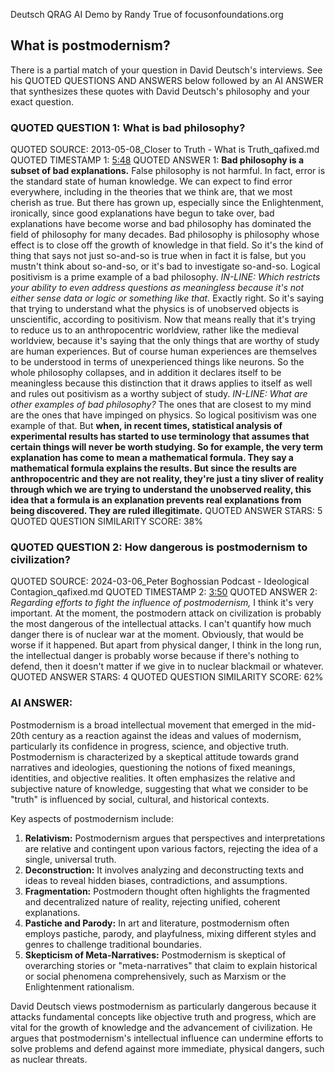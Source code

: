 Deutsch QRAG AI Demo
by Randy True of focusonfoundations.org


## What is postmodernism?

There is a partial match of your question in David Deutsch's interviews. See his QUOTED QUESTIONS AND ANSWERS below followed by an AI ANSWER that synthesizes these quotes with David Deutsch's philosophy and your exact question.

### QUOTED QUESTION 1: What is bad philosophy?
QUOTED SOURCE: 2013-05-08_Closer to Truth - What is Truth_qafixed.md
QUOTED TIMESTAMP 1: [5:48](https://www.youtube.com/watch?v=3eEffbjzNwE&t=348)
QUOTED ANSWER 1: __Bad philosophy is a subset of bad explanations.__ False philosophy is not harmful. In fact, error is the standard state of human knowledge. We can expect to find error everywhere, including in the theories that we think are, that we most cherish as true. But there has grown up, especially since the Enlightenment, ironically, since good explanations have begun to take over, bad explanations have become worse and bad philosophy has dominated the field of philosophy for many decades. Bad philosophy is philosophy whose effect is to close off the growth of knowledge in that field. So it's the kind of thing that says not just so-and-so is true when in fact it is false, but you mustn't think about so-and-so, or it's bad to investigate so-and-so. Logical positivism is a prime example of a bad philosophy.  *IN-LINE: Which restricts your ability to even address questions as meaningless because it's not either sense data or logic or something like that.* Exactly right. So it's saying that trying to understand what the physics is of unobserved objects is unscientific, according to positivism. Now that means really that it's trying to reduce us to an anthropocentric worldview, rather like the medieval worldview, because it's saying that the only things that are worthy of study are human experiences. But of course human experiences are themselves to be understood in terms of unexperienced things like neurons. So the whole philosophy collapses, and in addition it declares itself to be meaningless because this distinction that it draws applies to itself as well and rules out positivism as a worthy subject of study.  *IN-LINE: What are other examples of bad philosophy?* The ones that are closest to my mind are the ones that have impinged on physics. So logical positivism was one example of that. But __when, in recent times, statistical analysis of experimental results has started to use terminology that assumes that certain things will never be worth studying. So for example, the very term explanation has come to mean a mathematical formula. They say a mathematical formula explains the results. But since the results are anthropocentric and they are not reality, they're just a tiny sliver of reality through which we are trying to understand the unobserved reality, this idea that a formula is an explanation prevents real explanations from being discovered. They are ruled illegitimate.__
QUOTED ANSWER STARS: 5
QUOTED QUESTION SIMILARITY SCORE: 38%

### QUOTED QUESTION 2: How dangerous is postmodernism to civilization?
QUOTED SOURCE: 2024-03-06_Peter Boghossian Podcast - Ideological Contagion_qafixed.md
QUOTED TIMESTAMP 2: [3:50](https://youtu.be/qPvTbftn-xY&t=230)
QUOTED ANSWER 2: _Regarding efforts to fight the influence of postmodernism,_ I think it's very important. At the moment, the postmodern attack on civilization is probably the most dangerous of the intellectual attacks. I can't quantify how much danger there is of nuclear war at the moment. Obviously, that would be worse if it happened. But apart from physical danger, I think in the long run, the intellectual danger is probably worse because if there's nothing to defend, then it doesn't matter if we give in to nuclear blackmail or whatever.
QUOTED ANSWER STARS: 4
QUOTED QUESTION SIMILARITY SCORE: 62%


### AI ANSWER:
Postmodernism is a broad intellectual movement that emerged in the mid-20th century as a reaction against the ideas and values of modernism, particularly its confidence in progress, science, and objective truth. Postmodernism is characterized by a skeptical attitude towards grand narratives and ideologies, questioning the notions of fixed meanings, identities, and objective realities. It often emphasizes the relative and subjective nature of knowledge, suggesting that what we consider to be "truth" is influenced by social, cultural, and historical contexts.

Key aspects of postmodernism include:

1. **Relativism:** Postmodernism argues that perspectives and interpretations are relative and contingent upon various factors, rejecting the idea of a single, universal truth.
2. **Deconstruction:** It involves analyzing and deconstructing texts and ideas to reveal hidden biases, contradictions, and assumptions.
3. **Fragmentation:** Postmodern thought often highlights the fragmented and decentralized nature of reality, rejecting unified, coherent explanations.
4. **Pastiche and Parody:** In art and literature, postmodernism often employs pastiche, parody, and playfulness, mixing different styles and genres to challenge traditional boundaries.
5. **Skepticism of Meta-Narratives:** Postmodernism is skeptical of overarching stories or "meta-narratives" that claim to explain historical or social phenomena comprehensively, such as Marxism or the Enlightenment rationalism.

David Deutsch views postmodernism as particularly dangerous because it attacks fundamental concepts like objective truth and progress, which are vital for the growth of knowledge and the advancement of civilization. He argues that postmodernism's intellectual influence can undermine efforts to solve problems and defend against more immediate, physical dangers, such as nuclear threats.